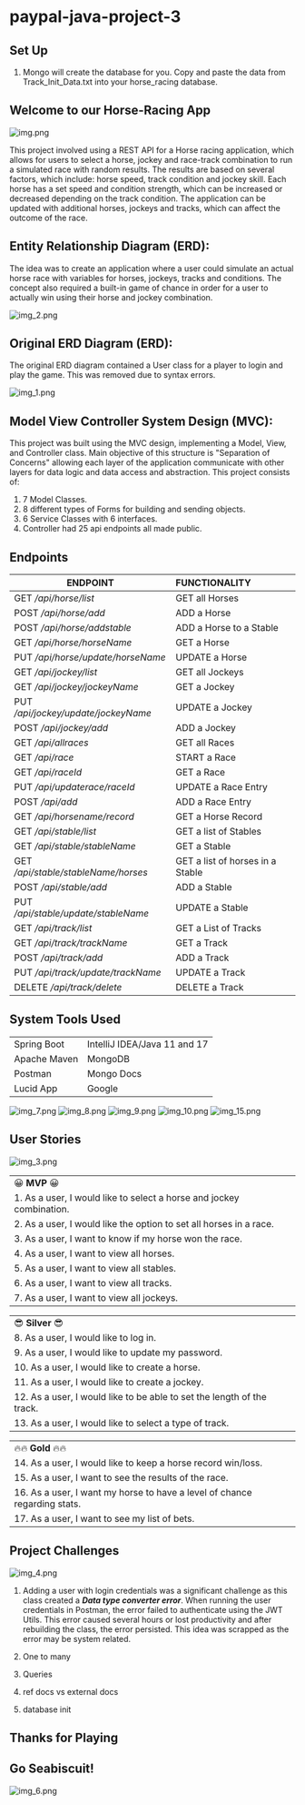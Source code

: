 # paypal-java-project-3

## Set Up
1. Mongo will create the database for you. Copy and paste the data from Track_Init_Data.txt into your
horse_racing database. 


## **Welcome to our Horse-Racing App**

![img.png](Image/images/img.png)

This project involved using a REST API for a Horse racing application, which allows for users to select
a horse, jockey and race-track combination to run a simulated race with random results. The results are
based on several factors, which include: horse speed, track condition and jockey skill. Each horse has 
a set speed and condition strength, which can be increased or decreased depending on the track condition. 
The application can be updated with additional horses, jockeys and tracks, which can affect the outcome
of the race. 

## Entity Relationship Diagram (ERD):
The idea was to create an application where a user could simulate an actual horse race with 
variables for horses, jockeys, tracks and conditions. The concept also required a built-in
game of chance in order for a user to actually win using their horse and jockey combination. 

![img_2.png](Image/images/img_2.png)


## Original ERD Diagram (ERD):
The original ERD diagram contained a User class for a player to login and play the game. This
was removed due to syntax errors. 

![img_1.png](Image/images/img_1.png)



## Model View Controller System Design (MVC):
This project was built using the MVC design, implementing a Model, View, and Controller class. 
Main objective of this structure is "Separation of Concerns" allowing each layer of the application communicate with other layers for data logic and data access and abstraction.
This project consists of: 
1. 7 Model Classes. 
2. 8 different types of Forms for building and sending objects.
3. 6 Service Classes with 6 interfaces.
4. Controller had 25 api endpoints all made public.



## Endpoints

| ENDPOINT | FUNCTIONALITY |
| --- | :--- |
| GET _/api/horse/list_ | GET all Horses
| POST _/api/horse/add_ | ADD a Horse
| POST _/api/horse/addstable_ | ADD a Horse to a Stable
| GET _/api/horse/horseName_ | GET a Horse
| PUT _/api/horse/update/horseName_ | UPDATE a Horse
| GET _/api/jockey/list_ | GET all Jockeys
| GET _/api/jockey/jockeyName_ | GET a Jockey
| PUT _/api/jockey/update/jockeyName_ | UPDATE a Jockey
| POST _/api/jockey/add_ | ADD a Jockey
| GET _/api/allraces_ | GET all Races
| GET _/api/race_ | START a Race
| GET _/api/raceId_ | GET a Race
| PUT _/api/updaterace/raceId_ | UPDATE a Race Entry
| POST _/api/add_ | ADD a Race Entry
| GET _/api/horsename/record_ | GET a Horse Record
| GET _/api/stable/list_ | GET a list of Stables
| GET _/api/stable/stableName_ | GET a Stable
| GET _/api/stable/stableName/horses_ | GET a list of horses in a Stable
| POST _/api/stable/add_ | ADD a Stable
| PUT _/api/stable/update/stableName_ | UPDATE a Stable
| GET _/api/track/list_ | GET a List of Tracks
| GET _/api/track/trackName_ | GET a Track
| POST _/api/track/add_ | ADD a Track
| PUT _/api/track/update/trackName_ | UPDATE a Track
| DELETE _/api/track/delete_ | DELETE a Track


## System Tools Used

|  |  |
| --- | :--- |
| Spring Boot | IntelliJ IDEA/Java 11 and 17 |
| Apache Maven | MongoDB |
| Postman | Mongo Docs |
| Lucid App | Google |

![img_7.png](Image/images/img_7.png)
![img_8.png](Image/images/img_8.png) 
![img_9.png](Image/images/img_9.png)
![img_10.png](Image/images/img_10.png)
![img_15.png](Image/images/img_15.png)

## User Stories
![img_3.png](Image/images/img_3.png)

| |
| :--- |
| 😀 **MVP** 😀 |
|1. As a user, I would like to select a horse and jockey combination.|
|2. As a user, I would like the option to set all horses in a race.
|3. As a user, I want to know if my horse won the race.
|4. As a user, I want to view all horses.
|5. As a user, I want to view all stables.
|6. As a user, I want to view all tracks.
|7. As a user, I want to view all jockeys.

| |
| :---
| 😎 **Silver** 😎|
|8. As a user, I would like to log in.
|9. As a user, I would like to update my password.
|10. As a user, I would like to create a horse.
|11. As a user, I would like to create a jockey.
|12. As a user, I would like to be able to set the length of the track.
|13. As a user, I would like to select a type of track.

| |
| :---
| 🔥🔥 **Gold** 🔥🔥 |
|14. As a user, I would like to keep a horse record win/loss.
|15. As a user, I want to see the results of the race.
|16. As a user, I want my horse to have a level of chance regarding stats.
|17. As a user, I want to see my list of bets.


## Project Challenges

![img_4.png](Image/images/img_4.png)

1. Adding a user with login credentials was a significant challenge as this class created
    a ***Data type converter error***. When running the user credentials in Postman, the error 
    failed to authenticate using the JWT Utils. This error caused several hours or lost productivity
    and after rebuilding the class, the error persisted. This idea was scrapped as the error 
    may be system related. 

2. One to many

3. Queries

4. ref docs vs external docs

5. database init



## Thanks for Playing

## **Go Seabiscuit!** 


![img_6.png](Image/images/img_6.png)